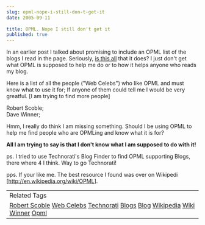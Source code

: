 ```yaml
---
slug: opml-nope-i-still-don-t-get-it
date: 2005-09-11
 
title: OPML. Nope I still don't get it
published: true
---
```

In an earlier post I talked about promising to include an OPML list of the blogs I read in the page. Seriously, <a href="http://feeds.scripting.com/whatIsOpml#usingOpmlToExchangeSubscriptionLists">is this all</a> that it does? I just don't get what OPML is supposed to help me do or to how it helps anyone who reads my blog.<p />Here is a list of all the people ("Web Celebs") who like OPML and must know what to use it for; If anyone of them could tell me I would be very greatful. [I am trying to find more people]<p />Robert Scoble;<br />Dave Winner;<p />Hmm, I really do think I am missing something. Should I be using OPML to help me find people who are OPMLing and know what it is for?<p /><strong>All I am trying to say is that I don't know what I am supposed to do with it!</strong><p />ps. I tried to use Technorati's Blog Finder to find OPML supporting Blogs, there where 4 I think. Way to go Technorati!<p />pps. If your like me. The best resource I found was over on Wikipedi [<a href="http://en.wikipedia.org/wiki/OPML">http://en.wikipedia.org/wiki/OPML</a>].<p /><table class="TechnoratiHead TagHeader">
<tr><td>Related Tags</td></tr>
<tr class="Technorati"><td>
<a href="https://paul.kinlan.me/tags/Robert%20Scoble" class="Tag" rel="tag">Robert Scoble</a> <a href="https://paul.kinlan.me/tags/Web%20Celebs" class="Tag" rel="tag">Web Celebs</a> <a href="https://paul.kinlan.me/tags/Technorati" class="Tag" rel="tag">Technorati</a> <a href="https://paul.kinlan.me/tags/Blogs" class="Tag" rel="tag">Blogs</a> <a href="https://paul.kinlan.me/tags/Blog" class="Tag" rel="tag">Blog</a> <a href="https://paul.kinlan.me/tags/Wikipedia" class="Tag" rel="tag">Wikipedia</a> <a href="https://paul.kinlan.me/tags/Wiki" class="Tag" rel="tag">Wiki</a> <a href="https://paul.kinlan.me/tags/Winner" class="Tag" rel="tag">Winner</a> <a href="https://paul.kinlan.me/tags/Opml" class="Tag" rel="tag">Opml</a>
</td></tr>
</table>

